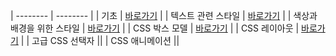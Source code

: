 | -------- | -------- |
| 기초 | [바로가기](/CSS3/01/README.md) |
| 텍스트 관련 스타일 | [바로가기](/CSS3/02/README.md) |
| 색상과 배경을 위한 스타일 | [바로가기](/CSS3/03/README.md) |
| CSS 박스 모델 | [바로가기](/CSS3/04/README.md) |
| CSS 레이아웃 | [바로가기](/CSS3/05/README.md) |
| 고급 CSS 선택자 |[]()|
| CSS 애니메이션 |[]()|